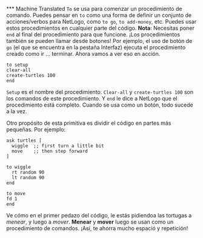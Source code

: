 ﻿*** Machine Translated
`To` se usa para comenzar un procedimiento de comando. Puedes pensar en `to` como una forma de definir un conjunto de acciones/verbos para NetLogo, como `to go`, `to add-money`, etc. Puedes usar estos procedimientos en cualquier parte del código. **Nota**: Necesitas poner `end` al final del procedimiento para que funcione. ¡Los procedimientos también se pueden llamar desde botones! Por ejemplo, el uso de botón de `go` (el que se encuentra en la pestaña Interfaz) ejecuta el procedimiento creado como ir ... terminar. Ahora vamos a ver eso en acción. 

```
to setup
clear-all
create-turtles 100
end
```

`Setup` es el nombre del procedimiento. `Clear-all` y `create-turtles 100` son los comandos de este procedimiento. Y `end` le dice a NetLogo que el procedimiento está completo. Cuando se usa como un botón, todo sucede a la vez.

Otro propósito de esta primitiva es dividir el código en partes más pequeñas. Por ejemplo: 

```
ask turtles [
  wiggle  ;; first turn a little bit
  move    ;; then step forward
]

to wiggle
  rt random 90
  lt random 90
end

to move
fd 1
end
```
Ve cómo en el primer pedazo del código, le estás pidiendoa las tortugas a *menear*, y luego a *mover*. **Menear** y **mover** luego se usan como un procedimiento de comandos. ¡Así, te ahorra mucho espació y repetición!